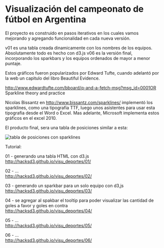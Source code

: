 <h1>Visualización del campeonato de fútbol en Argentina</h1>

El proyecto es construido en pasos iterativos en los cuales vamos mejorando y agregando funcionalidad en cada nueva versión.

v01 es una tabla creada dinamicamente con los nombres de los equipos. Absolutamente todo es hecho con d3.js v06 es la versión final, incorporando los sparkbars y los equipos ordenados de mayor a menor puntaje.

Estos gráficos fueron popularizados por Edward Tufte, cuando adelantó por la web un capitulo del libro Beautiful Evidence.

  http://www.edwardtufte.com/bboard/q-and-a-fetch-msg?msg_id=0001OR
  Sparkline theory and practice

Nicolas Bissantz en http://www.bissantz.com/sparklines/ implementó los sparklines, como una tipografia TTF, luego unos asistentes para usar esta tipografia desde el Word o Excel. Mas adelante, Microsoft implementa estos gráficos en el excel 2010.

El producto final, sera una tabla de posiciones similar a esta:

<img src="http://hacksd3.github.io/visu_deportes/img/tabla_con_sparklines.png" alt="tabla de posiciones con sparklines">

Tutorial:

01 - generando una tabla HTML con d3.js<br />
http://hacksd3.github.io/visu_deportes/01/

02 - ... <br />
http://hacksd3.github.io/visu_deportes/02/

03 - generando un sparkbar para un solo equipo con d3,js <br />
http://hacksd3.github.io/visu_deportes/03/

04 - se agregar al spakbar el tooltip para poder visualizar las cantidad de goles a favor y goles en contra <br />
http://hacksd3.github.io/visu_deportes/04/

05 - ... <br />
http://hacksd3.github.io/visu_deportes/05/

06 - ... <br />
http://hacksd3.github.io/visu_deportes/06/


